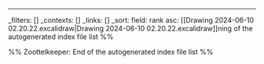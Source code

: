 ---
_filters: []
_contexts: []
_links: []
_sort:
  field: rank
  asc: [[Drawing 2024-06-10 02.20.22.excalidraw|Drawing 2024-06-10 02.20.22.excalidraw]]ning of the autogenerated index file list  %%

%% Zoottelkeeper: End of the autogenerated index file list  %%
